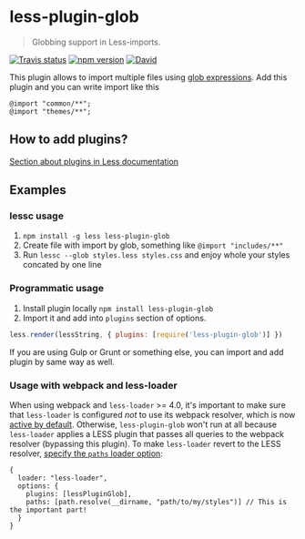 # less-plugin-glob

> Globbing support in Less-imports.

[![Travis status](https://img.shields.io/travis/just-boris/less-plugin-glob.svg?style=flat-square)](https://travis-ci.org/just-boris/less-plugin-glob)
[![npm version](https://img.shields.io/npm/v/less-plugin-glob.svg?style=flat-square)](https://www.npmjs.com/package/less-plugin-glob)
[![David](https://img.shields.io/david/just-boris/less-plugin-glob.svg?style=flat-square)](https://david-dm.org/just-boris/less-plugin-glob)

This plugin allows to import multiple files using [glob expressions](https://github.com/isaacs/node-glob).
Add this plugin and you can write import like this

```less
@import "common/**";
@import "themes/**";
```

## How to add plugins?

[Section about plugins in Less documentation](http://lesscss.org/usage/#plugins)

## Examples

### lessc usage

1. `npm install -g less less-plugin-glob`
1. Create file with import by glob, something like `@import "includes/**"`
1. Run `lessc --glob styles.less styles.css` and enjoy whole your styles concated by one line

### Programmatic usage

1. Install plugin locally `npm install less-plugin-glob`
2. Import it and add into `plugins` section of options.

```js
less.render(lessString, { plugins: [require('less-plugin-glob')] })
```

If you are using Gulp or Grunt or something else, you can import and add plugin by same way as well.

### Usage with webpack and less-loader

When using webpack and `less-loader` >= 4.0, it's important to make sure that `less-loader` is configured *not* to use its webpack resolver, which is now [active by default](https://github.com/webpack-contrib/less-loader#imports). Otherwise, `less-plugin-glob` won't run at all because `less-loader` applies a LESS plugin that passes all queries to the webpack resolver (bypassing this plugin). To make `less-loader` revert to the LESS resolver, [specify the `paths` loader option](https://github.com/webpack-contrib/less-loader#less-resolver):

    {
      loader: "less-loader",
      options: {
        plugins: [lessPluginGlob],
        paths: [path.resolve(__dirname, "path/to/my/styles")] // This is the important part!
      }
    }
